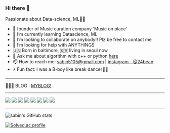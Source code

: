 ### Hi there 👋

Passionate about Data-science, ML✌🏻

- 🔭 founder of Music curation company 'Music on place'
- 🌱 I’m currently learning Datascience, ML
- 👯 I’m looking to collaborate on anybody!! Plz be free to contact me
- 🤔 I’m looking for help with ANYTHINGS
- 🇺🇸 Born in baltimore, 🇰🇷 living in seoul now
- 💬 Ask me about algorithm with c++ or python [here](https://github.com/sabin5105/algorithms/issues)
- 📫 How to reach me: sabin5105@gmail.com | [instagram - @24bean](https://www.instagram.com/24_bean)
- ⚡ Fun fact: I was a B-boy like break dancer🤸🏼

<hr>

👨🏻‍💻 BLOG : [MYBLOG!](https://https://24bean.tistory.com)
<hr>
<p>
<img src="https://img.shields.io/badge/c++-%2300599C.svg?style=for-the-badge&logo=c%2B%2B&logoColor=white"/>
<img src="https://img.shields.io/badge/python-3670A0?style=for-the-badge&logo=python&logoColor=ffdd54"/>
<img src="https://img.shields.io/badge/django-%23092E20.svg?style=for-the-badge&logo=django&logoColor=white"/>
<img src="https://img.shields.io/badge/pandas-%23150458.svg?style=for-the-badge&logo=pandas&logoColor=white"/>
<img src="https://img.shields.io/badge/numpy-%23013243.svg?style=for-the-badge&logo=numpy&logoColor=white"/>
<img src="https://img.shields.io/badge/scikit--learn-%23F7931E.svg?style=for-the-badge&logo=scikit-learn&logoColor=white"/>
<img src="https://img.shields.io/badge/TensorFlow-%23FF6F00.svg?style=for-the-badge&logo=TensorFlow&logoColor=white"/>
<img src="https://img.shields.io/badge/PyTorch-%23EE4C2C.svg?style=for-the-badge&logo=PyTorch&logoColor=white"/>
</p>
<hr>

![sabin's GitHub stats](https://github-readme-stats.vercel.app/api?username=sabin5105&show_icons=true&theme=dark&count_private=true)

[![Solved.ac profile](http://mazassumnida.wtf/api/v2/generate_badge?boj=sabin5105)](https://solved.ac/sabin5105)
